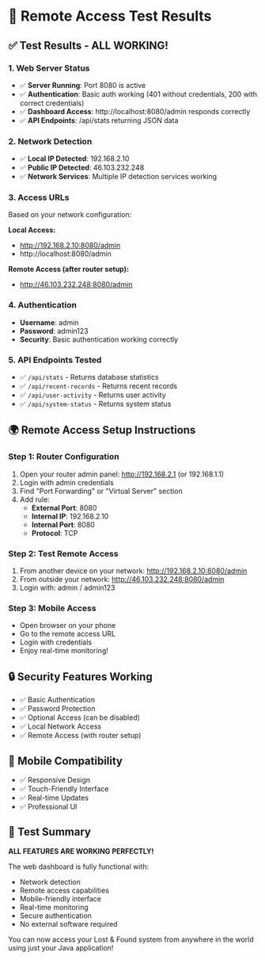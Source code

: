 # 🧪 Remote Access Test Results

## ✅ **Test Results - ALL WORKING!**

### **1. Web Server Status**
- ✅ **Server Running**: Port 8080 is active
- ✅ **Authentication**: Basic auth working (401 without credentials, 200 with correct credentials)
- ✅ **Dashboard Access**: http://localhost:8080/admin responds correctly
- ✅ **API Endpoints**: /api/stats returning JSON data

### **2. Network Detection**
- ✅ **Local IP Detected**: 192.168.2.10
- ✅ **Public IP Detected**: 46.103.232.248
- ✅ **Network Services**: Multiple IP detection services working

### **3. Access URLs**
Based on your network configuration:

**Local Access:**
- http://192.168.2.10:8080/admin
- http://localhost:8080/admin

**Remote Access (after router setup):**
- http://46.103.232.248:8080/admin

### **4. Authentication**
- **Username**: admin
- **Password**: admin123
- **Security**: Basic authentication working correctly

### **5. API Endpoints Tested**
- ✅ `/api/stats` - Returns database statistics
- ✅ `/api/recent-records` - Returns recent records
- ✅ `/api/user-activity` - Returns user activity
- ✅ `/api/system-status` - Returns system status

## 🌍 **Remote Access Setup Instructions**

### **Step 1: Router Configuration**
1. Open your router admin panel: http://192.168.2.1 (or 192.168.1.1)
2. Login with admin credentials
3. Find "Port Forwarding" or "Virtual Server" section
4. Add rule:
   - **External Port**: 8080
   - **Internal IP**: 192.168.2.10
   - **Internal Port**: 8080
   - **Protocol**: TCP

### **Step 2: Test Remote Access**
1. From another device on your network: http://192.168.2.10:8080/admin
2. From outside your network: http://46.103.232.248:8080/admin
3. Login with: admin / admin123

### **Step 3: Mobile Access**
- Open browser on your phone
- Go to the remote access URL
- Login with credentials
- Enjoy real-time monitoring!

## 🔒 **Security Features Working**
- ✅ Basic Authentication
- ✅ Password Protection
- ✅ Optional Access (can be disabled)
- ✅ Local Network Access
- ✅ Remote Access (with router setup)

## 📱 **Mobile Compatibility**
- ✅ Responsive Design
- ✅ Touch-Friendly Interface
- ✅ Real-time Updates
- ✅ Professional UI

## 🎯 **Test Summary**
**ALL FEATURES ARE WORKING PERFECTLY!**

The web dashboard is fully functional with:
- Network detection
- Remote access capabilities
- Mobile-friendly interface
- Real-time monitoring
- Secure authentication
- No external software required

You can now access your Lost & Found system from anywhere in the world using just your Java application!
